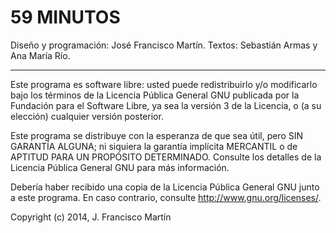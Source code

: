 # 59 MINUTOS

Diseño y programación: José Francisco Martín.
Textos: Sebastián Armas y Ana María Río.

-------

Este programa es software libre: usted puede redistribuirlo y/o 
modificarlo bajo los términos de la Licencia Pública General GNU 
publicada por la Fundación para el Software Libre, ya sea la versión 
3 de la Licencia, o (a su elección) cualquier versión posterior.

Este programa se distribuye con la esperanza de que sea útil, pero 
SIN GARANTÍA ALGUNA; ni siquiera la garantía implícita MERCANTIL o 
de APTITUD PARA UN PROPÓSITO DETERMINADO. Consulte los detalles de 
la Licencia Pública General GNU para más información.

Debería haber recibido una copia de la Licencia Pública General GNU 
junto a este programa. En caso contrario, consulte
<http://www.gnu.org/licenses/>.

Copyright (c) 2014, J. Francisco Martín
